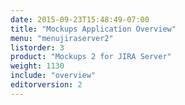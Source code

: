 ```yaml
---
date: 2015-09-23T15:48:49-07:00
title: "Mockups Application Overview"
menu: "menujiraserver2"
listorder: 3
product: "Mockups 2 for JIRA Server"
weight: 1130
include: "overview"
editorversion: 2
---
```

